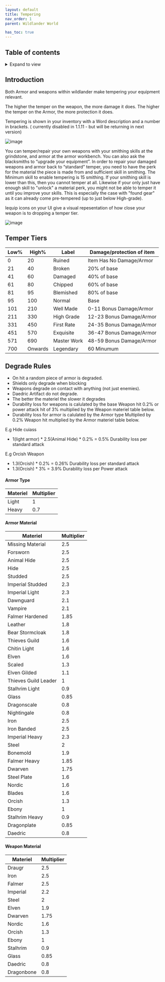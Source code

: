 ```yaml
---
layout: default
title: Tempering
nav_order: 1
parent: Wildlander World

has_toc: true
---
```


## Table of contents
<details markdown="block">
  <summary>
    Expand to view
  </summary>
  {: .text-delta }
1. TOC
{:toc}
</details>

## Introduction

Both Armor and weapons within wildlander make tempering your equipment relevant.

The higher the temper on the weapon, the more damage it does. 
The higher the temper on the Armor, the more protection it does. 

Tempering is shown in your inventory with a Word description and a number in brackets. ( currently disabled in 1.1.11 - but will be returning in next version)

![image](https://user-images.githubusercontent.com/26418143/156928089-14acb6eb-fff6-4755-b51b-908b8e7ee454.png)


You can temper/repair your own weapons with your smithing skills at the grindstone, and armor at the armor workbench. You can also ask the blacksmiths to “upgrade your equipment”. In order to repair your damaged weapons and armor back to “standard” temper, you need to have the perk for the material the piece is made from and sufficient skill in smithing. The Minimum skill to enable tempering is 15 smithing. If your smithing skill is lower than this, then you cannot temper at all. Likewise if your only just have enough skill to "unlock" a material perk, you might not be able to temper it until you improve your skills. This is especially the case with "found gear" as it can already come pre-tempered (up to just below High-grade).

Iequip icons on your UI give a visual repesentation of how close your weapon is to dropping a temper tier.

![image](https://user-images.githubusercontent.com/26418143/162575241-b21c12f0-6c18-471f-b919-4bcdf9cfb0a1.png)


## Temper Tiers

Low%|High%|Label| Damage/protection of item
|--|--|--|--|
0|20|Ruined   | Item Has No Damage/Armor
21|40|Broken  | 20% of base
41|60|Damaged | 40% of base
61|80|Chipped | 60% of base
81|95|Blemished | 80% of base
95|100|Normal | Base 
101|210|Well Made| 0-11 Bonus Damage/Armor
211|330|High Grade|12-23 Bonus Damage/Armor
331|450|First Rate|24-35 Bonus Damage/Armor
451|570|Exquisite| 36-47 Bonus Damage/Armor
571|690|Master Work|48-59 Bonus Damage/Armor 
700|Onwards|Legendary| 60 Minumum

## Degrade Rules 

* On hit a random piece of armor is degraded.
* Shields only degrade when blocking
* Weapons degrade on contact with anything (not just enemies).
* Daedric Artifact do not degrade.
* The better the materiel the slower it degrades
* Durability loss for weapons is calulated by the base Weapon hit 0.2% or power attack hit of 3% multiplied by the Weapon materiel table below.
* Durability loss for armor is calulated by the Armor type Multiplied by 0.2% Weapon hit multiplied by the Armor materiel table below.

E.g Hide cuiass

* 1(light armor) * 2.5(Animal Hide)  * 0.2% = 0.5% Durability loss per standard attack

E.g Orcish Weapon

* 1.3(Orcish)  * 0.2% = 0.26% Durability loss per standard attack
* 1.3(Orcish)  * 3%   = 3.9% Durability loss per Power attack

#### Armor Type

|Materiel| Multiplier| 
|--|--|
Light|1|
Heavy|0.7|

#### Armor Material

|Materiel| Multiplier| 
|--|--|
Missing Material|2.5| 
Forsworn|2.5|
Animal Hide|2.5|
Hide|2.5|
Studded|2.5|
Imperial Studded|2.3|
Imperial Light|2.3|
Dawnguard|2.1|
Vampire|2.1|
Falmer Hardened|1.85|
Leather|1.8|
Bear Stormcloak|1.8|
Thieves Guild|1.6|
Chitin Light|1.6|
Elven|1.6|
Scaled|1.3|
Elven Gilded|1.1|
Thieves Guild Leader|1|
Stalhrim Light|0.9|
Glass|0.85|
Dragonscale|0.8|
Nightingale|0.8|
Iron|2.5|
Iron Banded|2.5|
Imperial Heavy|2.3|
Steel|2|
Bonemold|1.9|
Falmer Heavy|1.85|
Dwarven|1.75|
Steel Plate|1.6|
Nordic|1.6|
Blades|1.6|
Orcish|1.3|
Ebony|1|
Stalhrim Heavy|0.9|
Dragonplate|0.85|
Daedric|0.8|

#### Weapon Material

|Materiel| Multiplier| 
|--|--|
Draugr|2.5|
Iron|2.5|
Falmer|2.5|
Imperial|2.2|
Steel|2|
Elven|1.9|
Dwarven|1.75|
Nordic|1.6|
Orcish|1.3|
Ebony|1|
Stalhrim|0.9|
Glass|0.85|
Daedric|0.8|
Dragonbone|0.8|


